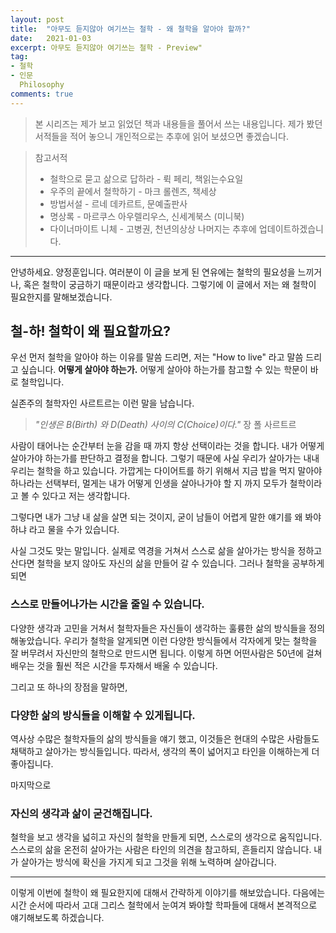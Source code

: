 ```yaml
---
layout: post
title:  "아무도 듣지않아 여기쓰는 철학 - 왜 철학을 알아야 할까?"
date:   2021-01-03
excerpt: 아무도 듣지않아 여기쓰는 철학 - Preview"
tag:
- 철학
- 인문
  Philosophy
comments: true
---
```


> 본 시리즈는 제가 보고 읽었던 책과 내용들을 풀어서 쓰는 내용입니다.
> 제가 봤던 서적들을 적어 놓으니 개인적으로는 추후에 읽어 보셨으면 좋겠습니다.

> 참고서적
> 
> - 철학으로 묻고 삶으로 답하라 - 뤽 페리, 책읽는수요일
> - 우주의 끝에서 철학하기 - 마크 롤렌즈, 책세상
> - 방법서설 - 르네 데카르트, 문예출판사
> - 명상록 - 마르쿠스 아우렐리우스, 신세계북스 (미니북)
> - 다이너마이트 니체 - 고병권, 천년의상상
> 나머지는 추후에 업데이트하겠습니다.

--- 

안녕하세요. 양정훈입니다.
여러분이 이 글을 보게 된 연유에는 철학의 필요성을 느끼거나, 혹은 철학이 궁금하기 때문이라고 생각합니다.
그렇기에 이 글에서 저는 왜 철학이 필요한지를 말해보겠습니다.

## 철-하! 철학이 왜 필요할까요?
우선 먼저 철학을 알아야 하는 이유를 말씀 드리면, 저는 "How to live" 라고 말씀 드리고 싶습니다.
**어떻게 살아야 하는가.**
어떻게 살아야 하는가를 참고할 수 있는 학문이 바로 철학입니다.

실존주의 철학자인 사르트르는 이런 말을 남습니다.

> *"인생은 B(Birth) 와 D(Death) 사이의 C(Choice)이다."*
> 장 폴 사르트르

사람이 태어나는 순간부터 눈을 감을 때 까지 항상 선택이라는 것을 합니다.
내가 어떻게 살아가야 하는가를 판단하고 결정을 합니다.
그렇기 때문에 사실 우리가 살아가는 내내 우리는 철학을 하고 있습니다.
가깝게는 다이어트를 하기 위해서 지금 밥을 먹지 말아야 하나라는 선택부터, 멀게는 내가 어떻게 인생을 살아나가야 할 지 까지 모두가 철학이라고 볼 수 있다고 저는 생각합니다.

그렇다면 내가 그냥 내 삶을 살면 되는 것이지, 굳이 남들이 어렵게 말한 얘기를 왜 봐야하냐 라고 물을 수가 있습니다.

사실 그것도 맞는 말입니다. 실제로 역경을 거쳐서 스스로 삶을 살아가는 방식을 정하고 산다면 철학을 보지 않아도 자신의 삶을 만들어 갈 수 있습니다.
그러나 철학을 공부하게 되면 
### 스스로 만들어나가는 시간을 줄일 수 있습니다.
다양한 생각과 고민을 거쳐서 철학자들은 자신들이 생각하는 훌륭한 삶의 방식들을 정의 해놓았습니다.
우리가 철학을 알게되면 이런 다양한 방식들에서 각자에게 맞는 철학을 잘 버무려서 자신만의 철학으로 만드시면 됩니다.
이렇게 하면 어떤사람은 50년에 걸쳐 배우는 것을 훨씬 적은 시간을 투자해서 배울 수 있습니다.

그리고 또 하나의 장점을 말하면, 
### 다양한 삶의 방식들을 이해할 수 있게됩니다.
역사상 수많은 철학자들의 삶의 방식들을 얘기 했고, 이것들은 현대의 수많은 사람들도 채택하고 살아가는 방식들입니다.
따라서, 생각의 폭이 넓어지고 타인을 이해하는게 더 좋아집니다.

마지막으로 
### 자신의 생각과 삶이 굳건해집니다.
철학을 보고 생각을 넓히고 자신의 철학을 만들게 되면, 스스로의 생각으로 움직입니다.
스스로의 삶을 온전히 살아가는 사람은 타인의 의견을 참고하되, 흔들리지 않습니다.
내가 살아가는 방식에 확신을 가지게 되고 그것을 위해 노력하며 살아갑니다.

--- 
이렇게 이번에 철학이 왜 필요한지에 대해서 간략하게 이야기를 해보았습니다.
다음에는 시간 순서에 따라서 고대 그리스 철학에서 눈여겨 봐야할 학파들에 대해서 본격적으로 얘기해보도록 하겠습니다. 